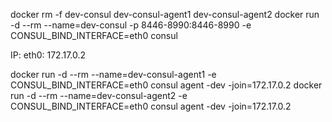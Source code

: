 

docker rm -f dev-consul dev-consul-agent1 dev-consul-agent2
docker run -d --rm --name=dev-consul -p 8446-8990:8446-8990 -e CONSUL_BIND_INTERFACE=eth0 consul

IP: eth0: 172.17.0.2

docker run -d --rm --name=dev-consul-agent1 -e CONSUL_BIND_INTERFACE=eth0 consul agent -dev -join=172.17.0.2
docker run -d --rm --name=dev-consul-agent2 -e CONSUL_BIND_INTERFACE=eth0 consul agent -dev -join=172.17.0.2
